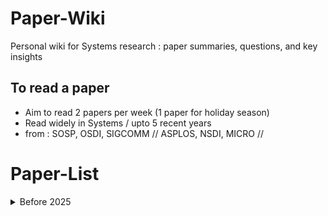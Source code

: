 # Paper-Wiki
Personal wiki for Systems research : paper summaries, questions, and key insights


## To read a paper
 - Aim to read 2 papers per week (1 paper for holiday season)
- Read widely in Systems / upto 5 recent years  
- from : SOSP, OSDI, SIGCOMM // ASPLOS, NSDI, MICRO //

# Paper-List
<details>
 <summary>Before 2025</summary>

- ASPLOS / Benchmarking, Analysis, and Optimization of Serverless Function Snapshots
  
- ATC / FaaSNet: Scalable and Fast Provisioning of Custom Serverless Container Runtimes at Alibaba Cloud Function Compute
- ATC / SOCK: Rapid Task Provisioning with Serverless-Optimized Containers
- ATC / Serverless in the Wild: Characterizing and Optimizing the Serverless Workload at a Large Cloud Provider
  
- EUROSYS / Parallelizing Packet Processing in Container Overlay Networks
- EUROSYS / Replayable Execution Optimized for Page Sharing for a Managed Runtime Environment
- EUROSYS / SEUSS: skip redundant paths to make serverless fast
- EUROSYS / Shared address translation revisited
  
- MICRO / Architectural Implications of Function-as-a-Service Computing
  
- Middleware / Prebaking Functions to Warm the Serverless Cold Start
  
- OSDI / Coordinated and Efficient Huge Page Management with Ingens
  
- PLDI / Tile Size Selection Using Cache Organization and Data Layout
  
- PLOS / FlashCube: Fast Provisioning of Serverless Functions with Streamlined Container Runtimes
  
- SAC / Memory Efficient Fork-based Checkpointing Mechanism for In-Memory Database Systems
  
- SYSTOR / MEGA: Overcoming Traditional Problems with OS Huge Page Management
  
- UCC / Cold Start Influencing Factors in Function as a Service
  
- journal / Reducing Minor Page Fault Overheads through Enhanced Page Walker

</details>
